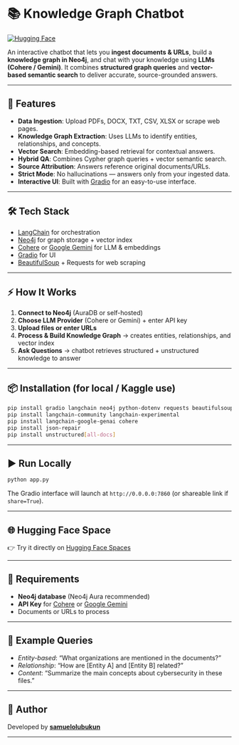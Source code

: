 # 📚 Knowledge Graph Chatbot

[![Hugging Face](https://huggingface.co/front/assets/huggingface_logo-noborder.svg)](https://huggingface.co/spaces/samuelolubukun/KnowledgeGraphChatbot)

An interactive chatbot that lets you **ingest documents & URLs**, build a **knowledge graph in Neo4j**, and chat with your knowledge using **LLMs (Cohere / Gemini)**. It combines **structured graph queries** and **vector-based semantic search** to deliver accurate, source-grounded answers.

---

## 🚀 Features

* **Data Ingestion**: Upload PDFs, DOCX, TXT, CSV, XLSX or scrape web pages.
* **Knowledge Graph Extraction**: Uses LLMs to identify entities, relationships, and concepts.
* **Vector Search**: Embedding-based retrieval for contextual answers.
* **Hybrid QA**: Combines Cypher graph queries + vector semantic search.
* **Source Attribution**: Answers reference original documents/URLs.
* **Strict Mode**: No hallucinations — answers only from your ingested data.
* **Interactive UI**: Built with [Gradio](https://www.gradio.app/) for an easy-to-use interface.

---

## 🛠️ Tech Stack

* [LangChain](https://www.langchain.com/) for orchestration
* [Neo4j](https://neo4j.com/) for graph storage + vector index
* [Cohere](https://cohere.ai/) or [Google Gemini](https://ai.google.dev/) for LLM & embeddings
* [Gradio](https://www.gradio.app/) for UI
* [BeautifulSoup](https://www.crummy.com/software/BeautifulSoup/) + Requests for web scraping

---

## ⚡ How It Works

1. **Connect to Neo4j** (AuraDB or self-hosted)
2. **Choose LLM Provider** (Cohere or Gemini) + enter API key
3. **Upload files or enter URLs**
4. **Process & Build Knowledge Graph** → creates entities, relationships, and vector index
5. **Ask Questions** → chatbot retrieves structured + unstructured knowledge to answer

---

## 📦 Installation (for local / Kaggle use)

```bash
pip install gradio langchain neo4j python-dotenv requests beautifulsoup4
pip install langchain-community langchain-experimental
pip install langchain-google-genai cohere
pip install json-repair
pip install unstructured[all-docs]
```

---

## ▶️ Run Locally

```bash
python app.py
```

The Gradio interface will launch at `http://0.0.0.0:7860` (or shareable link if `share=True`).

---

## 🌐 Hugging Face Space

👉 Try it directly on [Hugging Face Spaces](https://huggingface.co/spaces/samuelolubukun/KnowledgeGraphChatbot)

---

## 🔑 Requirements

* **Neo4j database** (Neo4j Aura recommended)
* **API Key** for [Cohere](https://dashboard.cohere.com/) or [Google Gemini](https://ai.google.dev/)
* Documents or URLs to process

---

## 📖 Example Queries

* *Entity-based*: “What organizations are mentioned in the documents?”
* *Relationship*: “How are \[Entity A] and \[Entity B] related?”
* *Content*: “Summarize the main concepts about cybersecurity in these files.”

---

## 👤 Author

Developed by **[samuelolubukun](https://github.com/samolubukun)**

---


